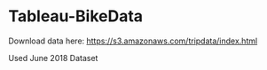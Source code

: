# Tableau-BikeData

Download data here:
https://s3.amazonaws.com/tripdata/index.html

Used June 2018 Dataset
